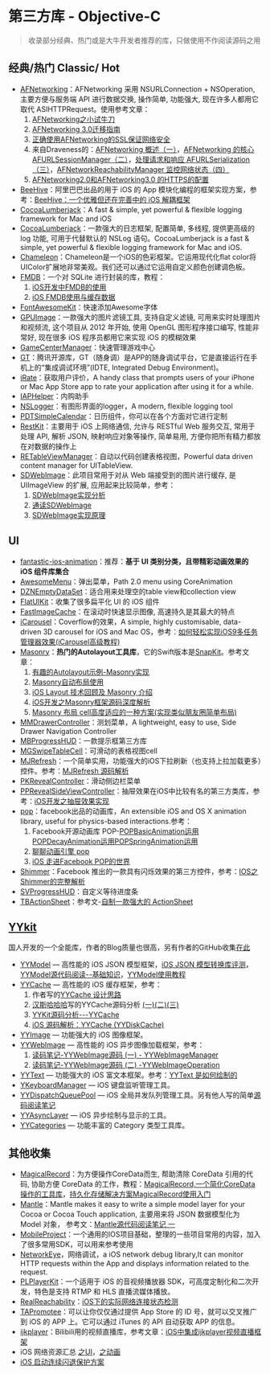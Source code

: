 # 第三方库 - Objective-C
> 收录部分经典、热门或是大牛开发者推荐的库，只做使用不作阅读源码之用

## 经典/热门 Classic/ Hot
- [AFNetworking][1]：AFNetworking 采用 NSURLConnection + NSOperation, 主要方便与服务端 API 进行数据交换, 操作简单, 功能强大, 现在许多人都用它取代 ASIHTTPRequest。使用参考文章：
	1. [AFNetworking之小试牛刀][2]
	2. [AFNetworking 3.0迁移指南][3]
	4. [正确使用AFNetworking的SSL保证网络安全][4]
	6. 来自Draveness的：[AFNetworking 概述（一）][5]，[AFNetworking 的核心 AFURLSessionManager（二）][6]，[处理请求和响应 AFURLSerialization（三）][7]，[AFNetworkReachabilityManager 监控网络状态（四）][8]
	7. [AFNetworking2.0和AFNetworking3.0 的HTTPS的配置][9]
- [BeeHive][10]：阿里巴巴出品的用于 iOS 的 App 模块化编程的框架实现方案，参考：[BeeHive：一个优雅但还在完善中的 iOS 解耦框架][11]
- [CocoaLumberjack][12]：A fast & simple, yet powerful & flexible logging framework for Mac and iOS
- [CocoaLumberjack][13]：一款强大的日志框架, 配置简单, 多线程, 提供更高级的 log 功能, 可用于代替默认的 NSLog 语句。CocoaLumberjack is a fast & simple, yet powerful & flexible logging framework for Mac and iOS.
- [Chameleon][14]：Chameleon是一个iOS的色彩框架。它运用现代化flat color将UIColor扩展地非常美观。我们还可以通过它运用自定义颜色创建调色板。
- [FMDB][15]：一个对 SQLite 进行封装的库，教程：
	1. [iOS开发中FMDB的使用][16]
	2. [iOS FMDB使用与缓存数据][17]
- [FontAwesomeKit][18]：快速添加Awesome字体
- [GPUImage][19]：一款强大的图片滤镜工具, 支持自定义滤镜, 可用来实时处理图片和视频流, 这个项目从 2012 年开始, 使用 OpenGL 图形程序接口编写, 性能非常好, 现在很多 iOS 程序员都用它来实现 iOS 的模糊效果
- [GameCenterManager][20]：快速管理游戏中心
- [GT][21]：腾讯开源库，GT（随身调）是APP的随身调试平台，它是直接运行在手机上的“集成调试环境”(IDTE, Integrated Debug Environment)。
- [iRate][22]：获取用户评价，A handy class that prompts users of your iPhone or Mac App Store app to rate your application after using it for a while. 
- [IAPHelper][23]：内购助手
- [NSLogger][24]：有图形界面的logger，A modern, flexible logging tool
- [PDTSimpleCalendar][25]：日历组件，你可以在各个方面对它进行定制
- [RestKit][26]：主要用于 iOS 上网络通信, 允许与 RESTful Web 服务交互, 常用于处理 API, 解析 JSON, 映射响应对象等操作, 简单易用, 方便你把所有精力都放在对数据的操作上
- [RETableViewManager][27]：自动以代码创建表格视图，Powerful data driven content manager for UITableView.
- [SDWebImage][28]：此项目常用于对从 Web 端接受到的图片进行缓存, 是 UIImageView 的扩展, 应用起来比较简单，参考：
	1. [SDWebImage实现分析][29]
	3. [通读SDWebImage][30]
	4. [SDWebImage实现原理][31]

## UI
- [fantastic-ios-animation][32]：推荐：**基于 UI 类别分类，且带精彩动画效果的 iOS 组件库集合**
- [AwesomeMenu][33]：弹出菜单，Path 2.0 menu using CoreAnimation
- [DZNEmptyDataSet][34]：适合用来处理空的table view和collection view
- [FlatUIKit][35]：收集了很多扁平化 UI 的 iOS 组件
- [FastImageCache][36]：在滚动时快速显示图像, 高速持久是其最大的特点
- [iCarousel][37]：Coverflow的效果，A simple, highly customisable, data-driven 3D carousel for iOS and Mac OS，参考：[如何轻松实现iOS9多任务管理器效果(iCarousel高级教程)][38]
- [Masonry][39]：**热门的Autolayout工具库**，它的Swift版本是[SnapKit][40]。参考文章：
	1. [有趣的Autolayout示例-Masonry实现][41]
	2. [Masonry自动布局使用][42]
	3. [iOS Layout 技术回顾及 Masonry 介绍][43]
	4. [iOS开发之Masonry框架源码深度解析][44]
	5. [Masonry 布局 cell高度适应的一种方案(实现类似朋友圈简单布局)][45]
- [MMDrawerController][46]：测划菜单，A lightweight, easy to use, Side Drawer Navigation Controller
- [MBProgressHUD][47]：一款提示框第三方库
- [MGSwipeTableCell][48]：可滑动的表格视图cell
- [MJRefresh][49]：一个简单实用，功能强大的iOS下拉刷新（也支持上拉加载更多）控件。参考：[MJRefresh 源码解析][50]
- [PKRevealController][51]：滑动侧边栏菜单
- [PPRevealSideViewController][52]：抽屉效果在iOS中比较有名的第三方类库，参考：[iOS开发之抽屉效果实现][53]
- [pop][54]：facebook出品的动画库，An extensible iOS and OS X animation library, useful for physics-based interactions.参考：
	1. Facebook开源动画库 POP-[POPBasicAnimation运用][55][POPDecayAnimation运用][56][POPSpringAnimation运用][57]
	2. [聊聊动画引擎 pop][58]
	3. [iOS 走进Facebook POP的世界][59]
- [Shimmer][60]：Facebook 推出的一款具有闪烁效果的第三方控件，参考：[IOS之Shimmer的完整解析][61]
- [SVProgressHUD][62]：自定义等待进度条
- [TBActionSheet][63]：参考文-[自制一款强大的 ActionSheet][64]


## [YYkit][65]
国人开发的一个全能库，作者的Blog质量也很高，另有作者的GitHub收集[在此][66]
- [YYModel][67] — 高性能的 iOS JSON 模型框架，[iOS JSON 模型转换库评测][68]，[YYModel源代码阅读--基础知识][69]，[YYModel使用教程][70]
- [YYCache][71] — 高性能的 iOS 缓存框架，参考：
	1. 作者写的[YYCache 设计思路][72]
	2. [汉斯哈哈哈][73]写的YYCache源码分析 [(一)][74][(二)][75][(三)][76]
	3. [YYKit源码分析---YYCache][77]
	4. [iOS 源码解析：YYCache (YYDiskCache)][78]
- [YYImage][79] — 功能强大的 iOS 图像框架。
- [YYWebImage][80] — 高性能的 iOS 异步图像加载框架，参考：
	1. [读码笔记-YYWebImage源码 (一) - YYWebImageManager][81]
	2. [读码笔记-YYWebImage源码 (二) -YYWebImageOperation][82]
- [YYText][83] — 功能强大的 iOS 富文本框架。参考：[YYText 是如何绘制的][84]
- [YKeyboardManager][85] — iOS 键盘监听管理工具。
- [YYDispatchQueuePool][86] — iOS 全局并发队列管理工具。另有他人写的简单[源码阅读笔记][87]
- [YYAsyncLayer][88] — iOS 异步绘制与显示的工具。
- [YYCategories][89] — 功能丰富的 Category 类型工具库。


## 其他收集
- [MagicalRecord][90]：为方便操作CoreData而生, 帮助清除 CoreData 引用的代码, 协助方便 CoreData 的工作，教程：[MagicalRecord,一个简化CoreData操作的工具库][91]，[持久化存储解决方案MagicalRecord使用入门][92]
- [Mantle][93]：Mantle makes it easy to write a simple model layer for your Cocoa or Cocoa Touch application, 主要用来将 JSON 数据模型化为 Model 对象， 参考文：[Mantle源代码阅读笔记 一][94]
- [MobileProject][95]：一个通用的IOS项目基础，整理的一些项目常用的内容，加入了很多常用SDK，可以用来参考使用
- [NetworkEye][96]，网络调试，a iOS network debug library,It can monitor HTTP requests within the App and displays information related to the request.
- [PLPlayerKit][97]：一个适用于 iOS 的音视频播放器 SDK，可高度定制化和二次开发，特色是支持 RTMP 和 HLS 直播流媒体播放。
- [RealReachability][98]：[iOS下的实际网络连接状态检测][99]
- [TAPromotee][100]：可以让你仅仅通过提供 App Store 的 ID 号，就可以交叉推广到 iOS 的 APP 上。它可以通过 iTunes 的 API 自动获取 APP 的信息。
- [ijkplayer][101]：Bilibili用的视频直播库，参考文章：[iOS中集成ijkplayer视频直播框架][102]
- iOS 网络资源汇总 [之UI][103]，[之动画][104]
- [iOS 启动连续闪退保护方案][105]


[1]:	https://github.com/AFNetworking/AFNetworking "AFNetworking"
[2]:	http://www.jianshu.com/p/8cc137ac26f0 "AFNetworking之小试牛刀"
[3]:	http://www.jianshu.com/p/047463a7ce9b "AFNetworking 3.0迁移指南"
[4]:	http://www.jianshu.com/p/4102b817ff2f "正确使用AFNetworking的SSL保证网络安全"
[5]:	http://draveness.me/afnetworking1/ "AFNetworking 概述（一）"
[6]:	http://draveness.me/afnetworking2/ "AFNetworking 的核心 AFURLSessionManager（二）"
[7]:	http://draveness.me/afnetworking3/ "处理请求和响应 AFURLSerialization（三）"
[8]:	http://draveness.me/afnetworking4/ "AFNetworkReachabilityManager 监控网络状态（四）"
[9]:	http://www.cnblogs.com/zhangsheng-iOS/p/6398920.html "AFNetworking2.0和AFNetworking3.0 的HTTPS的配置"
[10]:	https://github.com/alibaba/BeeHive "BeeHive"
[11]:	http://www.jianshu.com/p/24f6299ebe82 "BeeHive：一个优雅但还在完善中的 iOS 解耦框架"
[12]:	https://github.com/CocoaLumberjack/CocoaLumberjack "CocoaLumberjack"
[13]:	https://github.com/CocoaLumberjack/CocoaLumberjack "CocoaLumberjack"
[14]:	https://github.com/ViccAlexander/Chameleon "Chameleon"
[15]:	https://github.com/ccgus/fmdb "FMDB"
[16]:	http://www.cnblogs.com/jerehedu/p/5025950.html "iOS开发中FMDB的使用"
[17]:	http://www.jianshu.com/p/968c381cb7d7 "iOS FMDB使用与缓存数据"
[18]:	https://github.com/PrideChung/FontAwesomeKit "FontAwesomeKit"
[19]:	https://github.com/BradLarson/GPUImage "GPUImage"
[20]:	https://github.com/nihalahmed/GameCenterManager "GameCenterManager"
[21]:	https://github.com/TencentOpen/GT "GT"
[22]:	https://github.com/nicklockwood/iRate "iRate"
[23]:	https://github.com/saturngod/IAPHelper "IAPHelper"
[24]:	https://github.com/fpillet/NSLogger "NSLogger"
[25]:	https://github.com/jivesoftware/PDTSimpleCalendar "PDTSimpleCalendar"
[26]:	https://github.com/RestKit/RestKit "RestKit"
[27]:	https://github.com/romaonthego/RETableViewManager "RETableViewManager"
[28]:	https://github.com/rs/SDWebImage "SDWebImage"
[29]:	http://southpeak.github.io/blog/2015/02/07/sourcecode-sdwebimage/ "SDWebImage实现分析"
[30]:	http://zzk.cnblogs.com/s?w=blog:Mike-zh%20%E9%80%9A%E8%AF%BBSDWebImage "通读SDWebImage"
[31]:	http://www.jianshu.com/p/a9583942224e "SDWebImage实现原理"
[32]:	https://github.com/onmyway133/fantastic-ios-animation "fantastic-ios-animation"
[33]:	https://github.com/levey/AwesomeMenu "AwesomeMenu"
[34]:	https://github.com/dzenbot/DZNEmptyDataSet "DZNEmptyDataSet"
[35]:	https://github.com/Grouper/FlatUIKit "FlatUIKit"
[36]:	https://github.com/path/FastImageCache "FastImageCache"
[37]:	https://github.com/nicklockwood/iCarousel "iCarousel"
[38]:	http://www.cnblogs.com/jgCho/p/5275408.html "如何轻松实现iOS9多任务管理器效果(iCarousel高级教程)"
[39]:	https://github.com/SnapKit/Masonry "Masonry"
[40]:	https://github.com/SnapKit/SnapKit "SnapKit"
[41]:	http://tutuge.me/2015/05/23/autolayout-example-with-masonry/ "有趣的Autolayout示例-Masonry实现"
[42]:	http://www.cnblogs.com/salam/p/5054474.html "Masonry自动布局使用"
[43]:	http://www.taijicoder.com/2015/12/12/iOS-Layout-and-Masnory/ "iOS Layout 技术回顾及 Masonry 介绍"
[44]:	http://www.cnblogs.com/ludashi/p/5591572.html "iOS开发之Masonry框架源码深度解析"
[45]:	http://www.jianshu.com/p/50c7fd44ecd3 "Masonry 布局 cell高度适应的一种方案(实现类似朋友圈简单布局)"
[46]:	https://github.com/mutualmobile/MMDrawerController "MMDrawerController"
[47]:	https://github.com/jdg/MBProgressHUD "MBProgressHUD"
[48]:	https://github.com/MortimerGoro/MGSwipeTableCell "MGSwipeTableCell"
[49]:	https://github.com/CoderMJLee/MJRefresh "MJRefresh"
[50]:	http://www.jianshu.com/p/89ca6437c5e9 "MJRefresh 源码解析（iOS）"
[51]:	https://github.com/pkluz/PKRevealController "PKRevealController"
[52]:	https://github.com/ipup/PPRevealSideViewController "PPRevealSideViewController"
[53]:	http://ios.jobbole.com/83402/ "iOS开发之抽屉效果实现"
[54]:	https://github.com/facebook/pop "pop"
[55]:	http://www.cnblogs.com/wujy/p/5191220.html "Facebook开源动画库 POP-POPBasicAnimation运用"
[56]:	http://www.cnblogs.com/wujy/p/5194029.html "Facebook开源动画库 POP-POPDecayAnimation运用"
[57]:	http://www.cnblogs.com/wujy/p/5191521.html "Facebook开源动画库 POP-POPSpringAnimation运用"
[58]:	http://ios.jobbole.com/84717/
[59]:	http://www.jianshu.com/p/0bc2127692e5 "iOS 走进Facebook POP的世界"
[60]:	https://github.com/facebook/Shimmer "Shimmer"
[61]:	http://www.jianshu.com/p/3c58af1a2460 "IOS之Shimmer的完整解析"
[62]:	https://github.com/TransitApp/SVProgressHUD "SVProgressHUD"
[63]:	https://github.com/yulingtianxia/TBActionSheet "TBActionSheet"
[64]:	http://yulingtianxia.com/blog/2016/07/18/TBActionSheet/ "自制一款强大的 ActionSheet"
[65]:	https://github.com/ibireme/YYKit
[66]:	http://github.ibireme.com/github/list/ios/#
[67]:	https://github.com/ibireme/YYModel
[68]:	http://blog.ibireme.com/2015/10/23/ios_model_framework_benchmark/ "iOS JSON 模型转换库评测"
[69]:	http://www.jianshu.com/p/198af7042b2d "YYModel源代码阅读--基础知识"
[70]:	http://www.cocoachina.com/ios/20170216/18701.html
[71]:	https://github.com/ibireme/YYCache
[72]:	http://blog.ibireme.com/2015/10/26/yycache/ "YYCache 设计思路"
[73]:	http://www.jianshu.com/users/368a8cd349af "汉斯哈哈哈"
[74]:	http://www.jianshu.com/p/b8dcf6634fab "YYCache源码分析(一)"
[75]:	http://www.jianshu.com/p/492c3c3a0485 "YYCache源码分析(二)"
[76]:	http://www.jianshu.com/p/67184beda1d5 "YYCache源码分析(三)"
[77]:	http://iipanda.com/2016/07/18/YYCache-analyzing/ "YYKit源码分析---YYCache"
[78]:	https://toutiao.io/k/cte5gs "iOS 源码解析：YYCache (YYDiskCache)"
[79]:	https://github.com/ibireme/YYImage
[80]:	https://github.com/ibireme/YYWebImage
[81]:	http://huangshaohua.cn/2015/12/29/du-ma-bi-ji-yywebimageyuan-ma/ "读码笔记-YYWebImage源码 (一) - YYWebImageManager"
[82]:	http://huangshaohua.cn/2016/01/02/du-ma-bi-ji-yywebimageyuan-ma-er-yywebimageoperation/ "读码笔记-YYWebImage源码 (二) -YYWebImageOperation"
[83]:	https://github.com/ibireme/YYText
[84]:	https://github.com/lzwjava/OpenSourceNotes "OpenSourceNotes"
[85]:	https://github.com/ibireme/YYKeyboardManager "YYKeyboardManager"
[86]:	https://github.com/ibireme/YYDispatchQueuePool "YYDispatchQueuePool"
[87]:	http://kittenyang.com/yydispatchqueuepool-learning-note/ "YYDispatchQueuePool 源码阅读笔记"
[88]:	https://github.com/ibireme/YYAsyncLayer "YYAsyncLayer"
[89]:	https://github.com/ibireme/YYCategories
[90]:	https://github.com/magicalpanda/MagicalRecord "MagicalRecord"
[91]:	http://segmentfault.com/a/1190000004132110 "MagicalRecord,一个简化CoreData操作的工具库"
[92]:	http://www.cocoachina.com/ios/20151214/14649.html
[93]:	https://github.com/Mantle/Mantle "Mantle"
[94]:	http://blog.csdn.net/colorapp/article/details/50277317 "Mantle源代码阅读笔记 一"
[95]:	https://github.com/wujunyang/MobileProject "MobileProject"
[96]:	https://github.com/coderyi/NetworkEye "NetworkEye"
[97]:	https://github.com/pili-engineering/PLPlayerKit "PLPlayerKit"
[98]:	https://github.com/dustturtle/RealReachability "RealReachability"
[99]:	http://www.cocoachina.com/ios/20160224/15407.html
[100]:	https://github.com/JanC/TAPromotee "TAPromotee"
[101]:	https://github.com/Bilibili/ijkplayer "ijkplayer"
[102]:	http://www.jianshu.com/p/1f06b27b3ac0 "iOS中集成ijkplayer视频直播框架"
[103]:	http://www.jianshu.com/p/2ba717122951 "iOS 网络资源汇总之UI"
[104]:	http://www.jianshu.com/p/91b5cfad5d89 "iOS 网络资源汇总之动画"
[105]:	http://wereadteam.github.io/2016/05/23/GYBootingProtection/